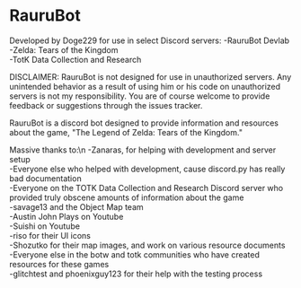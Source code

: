 # RauruBot

Developed by Doge229 for use in select Discord servers:
-RauruBot Devlab<br>
-Zelda: Tears of the Kingdom<br>
-TotK Data Collection and Research

DISCLAIMER: RauruBot is not designed for use in unauthorized servers. Any unintended behavior as a result of using him or his code on unauthorized servers is not my responsibility. 
You are of course welcome to provide feedback or suggestions through the issues tracker.


RauruBot is a discord bot designed to provide information and resources about the game, "The Legend of Zelda: Tears of the Kingdom."


Massive thanks to:\n
-Zanaras, for helping with development and server setup<br>
-Everyone else who helped with development, cause discord.py has really bad documentation<br>
-Everyone on the TOTK Data Collection and Research Discord server who provided truly obscene amounts of information about the game<br>
-savage13 and the Object Map team<br>
-Austin John Plays on Youtube<br>
-Suishi on Youtube<br>
-riso for their UI icons<br>
-Shozutko for their map images, and work on various resource documents<br>
-Everyone else in the botw and totk communities who have created resources for these games<br>
-glitchtest and phoenixguy123 for their help with the testing process<br>
